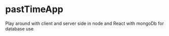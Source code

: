 # pastTimeApp
Play around with client and server side in node and React with mongoDb for database use
